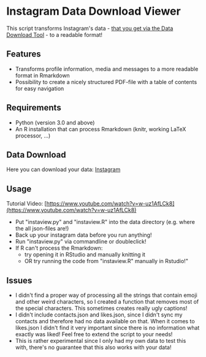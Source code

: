 # Instagram Data Download Viewer

This script transforms Instagram's data - [that you get via the Data Download Tool](https://www.cnet.com/how-to/how-to-download-all-your-instagram-data/) - to a readable format!

## Features

- Transforms profile information, media and messages to a more readable format in Rmarkdown
- Possibility to create a nicely structured PDF-file with a table of contents for easy navigation

## Requirements

- Python (version 3.0 and above)
- An R installation that can process Rmarkdown (knitr, working LaTeX processor, ...)

## Data Download

Here you can download your data: [Instagram](https://www.instagram.com/download/request/)

## Usage

Tutorial Video: [https://www.youtube.com/watch?v=w-uz1AfLCk8](https://www.youtube.com/watch?v=w-uz1AfLCk8)

- Put "instaview.py" and "instaview.R" into the data directory (e.g. where the all json-files are!)
- Back up your instagram data before you run anything!
- Run "instaview.py" via commandline or doubleclick!
- If R can't process the Rmarkdown:
  - try opening it in RStudio and manually knitting it 
  - OR try running the code from "instaview.R" manually in Rstudio!"

## Issues

- I didn't find a proper way of processing all the strings that contain emoji and other weird characters, so I created a function that removes most of the special characters. This sometimes creates really ugly captions!
- I didn't include contacts.json and likes.json, since I didn't sync my contacts and therefore had no data available on that. When it comes to likes.json I didn't find it very important since there is no information what exactly was liked! Feel free to extend the script to your needs!
- This is rather experimental since I only had my own data to test this with, there's no guarantee that this also works with your data!
